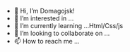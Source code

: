 - 👋 Hi, I’m Domagojsk!
- 👀 I’m interested in ...
- 🌱 I’m currently learning ...Html/Css/js
- 💞️ I’m looking to collaborate on ...
- 📫 How to reach me ...

<!---
Domagojsk/Domagojsk is a ✨ special ✨ repository because its `README.md` (this file) appears on your GitHub profile.
You can click the Preview link to take a look at your changes.
--->
